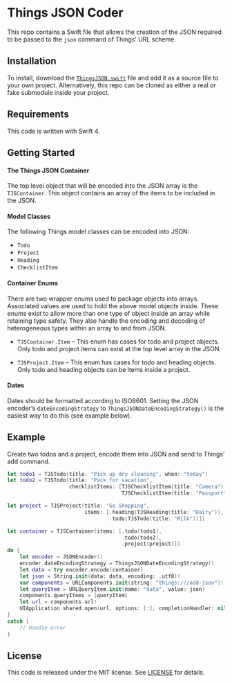 # Things JSON Coder

This repo contains a Swift file that allows the creation of the JSON required to be passed to the `json` command of Things’ URL scheme.

## Installation

To install, download the [`ThingsJSON.swift`](https://github.com/culturedcode/ThingsJSONCoder/blob/master/ThingsJSON.swift) file and add it as a source file to your own project. Alternatively, this repo can be cloned as either a real or fake submodule inside your project.

## Requirements

This code is written with Swift 4.

## Getting Started

#### The Things JSON Container

The top level object that will be encoded into the JSON array is the `TJSContainer`. This object contains an array of the items to be included in the JSON.

#### Model Classes

The following Things model classes can be encoded into JSON:

* `Todo`
* `Project`
* `Heading`
* `ChecklistItem`

#### Container Enums

There are two wrapper enums used to package objects into arrays. Associated values are used to hold the above model objects inside. These enums exist to allow more than one type of object inside an array while retaining type safety. They also handle the encoding and decoding of heterogeneous types within an array to and from JSON.

* `TJSContainer.Item` – This enum has cases for todo and project objects. Only todo and project items can exist at the top level array in the JSON.

* `TJSProject.Item` – This enum has cases for todo and heading objects. Only todo and heading objects can be items inside a project.

#### Dates
Dates should be formatted according to ISO8601. Setting the JSON encoder’s `dateEncodingStrategy` to `ThingsJSONDateEncodingStrategy()` is the easiest way to do this (see example below).

## Example

Create two todos and a project, encode them into JSON and send to Things’ add command.

```Swift
let todo1 = TJSTodo(title: "Pick up dry cleaning", when: "today")
let todo2 = TJSTodo(title: "Pack for vacation",
                    checklistItems: [TJSChecklistItem(title: "Camera"),
                                     TJSChecklistItem(title: "Passport")])

let project = TJSProject(title: "Go Shopping",
                         items: [.heading(TJSHeading(title: "Dairy")),
                                 .todo(TJSTodo(title: "Milk"))])

let container = TJSContainer(items: [.todo(todo1),
                                     .todo(todo2),
                                     .project(project)])
do {
    let encoder = JSONEncoder()
    encoder.dateEncodingStrategy = ThingsJSONDateEncodingStrategy()
    let data = try encoder.encode(container)
    let json = String.init(data: data, encoding: .utf8)!
    var components = URLComponents.init(string: "things:///add-json")!
    let queryItem = URLQueryItem.init(name: "data", value: json)
    components.queryItems = [queryItem]
    let url = components.url!
    UIApplication.shared.open(url, options: [:], completionHandler: nil)
}
catch {
    // Handle error
}
```

## License

This code is released under the MIT license. See [LICENSE](https://github.com/culturedcode/ThingsJSONCoder/blob/master/LICENSE) for details.
